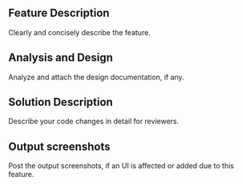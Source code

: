 ## Feature Description
Clearly and concisely describe the feature.

## Analysis and Design
Analyze and attach the design documentation, if any.

## Solution Description
Describe your code changes in detail for reviewers.

## Output screenshots
Post the output screenshots, if an UI is affected or added due to this feature.
